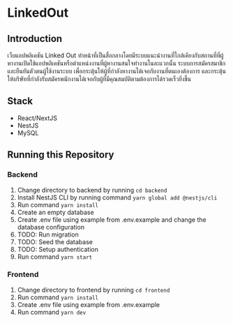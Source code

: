 # LinkedOut

## Introduction

เว็บแอปพลิเคชัน Linked Out ทำหน้าที่เป็นสื่อกลางโดยมีระบบแนะนำงานที่ใกล้เคียงกับสถานที่ที่ผู้หางานเปิดใช้แอปพลิเคชันหรือตำแหน่งงานที่ผู้หางานสนใจทำงานในละแวกนั้น ระบบการสมัครสมาชิกและยืนยันตัวตนผู้ใช้งานระบบ เพื่อกระตุ้นให้ผู้ที่กำลังหางานได้เจอกับงานที่ตนเองต้องการ และกระตุ้นให้บริษัทที่กำลังรับสมัครพนักงานได้เจอกับผู้ที่มีคุณสมบัติตามต้องการได้รวดเร็วยิ่งขึ้น

## Stack

- React/NextJS
- NestJS
- MySQL

## Running this Repository

### Backend

1. Change directory to backend by running `cd backend`
2. Install NestJS CLI by running command `yarn global add @nestjs/cli`
3. Run command `yarn install`
4. Create an empty database
5. Create .env file using example from .env.example and change the database configuration
6. TODO: Run migration
7. TODO: Seed the database
8. TODO: Setup authentication
9. Run command `yarn start`

### Frontend

1. Change directory to frontend by running `cd frontend`
2. Run command `yarn install`
3. Create .env file using example from .env.example
4. Run command `yarn dev`
